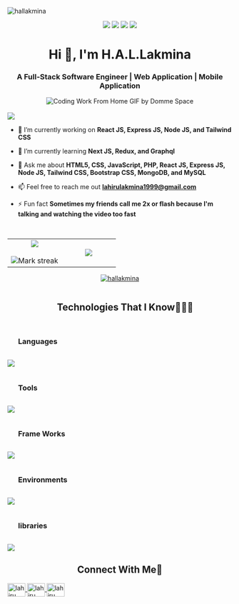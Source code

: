 <p align="left"> 
    <img src="https://komarev.com/ghpvc/?username=hallakmina&label=Profile%20views&color=0e75b6&style=flat" alt="hallakmina" />
</p>

<p align="center">
  <img src="https://img.shields.io/badge/Age-25-blue" />
  <img src="https://img.shields.io/badge/Focus-Web%20Applicatioh%20&%20Mobile%20Application%20Development-brightgreen" />
  <img src="https://img.shields.io/badge/Lives-Sri%20Lanka-success" />
  <img src="https://img.shields.io/badge/Languages-English%20%26%20Sinhala-brightgreen" />
</p>

<h1 align="center">Hi 👋, I'm H.A.L.Lakmina</h1>
<h3 align="center">A Full-Stack Software Engineer | Web Application | Mobile Application </h3>

<div align="center">
  <img align="center" src="https://media3.giphy.com/media/v1.Y2lkPTc5MGI3NjExN2c5bTczNGg2c2t1aTZ1NHVjOTZkb3cxejY3MnZ2bjBkcnc4MjRxMyZlcD12MV9pbnRlcm5hbF9naWZfYnlfaWQmY3Q9Zw/qgQUggAC3Pfv687qPC/giphy.gif" alt="Coding Work From Home GIF by Domme Space">
</div>
<br>
<img src="https://user-images.githubusercontent.com/73097560/115834477-dbab4500-a447-11eb-908a-139a6edaec5c.gif">
<br>

- 🔭 I’m currently working on **React JS, Express JS, Node JS, and Tailwind CSS**

- 🌱 I’m currently learning **Next JS, Redux, and Graphql**

- 💬 Ask me about **HTML5, CSS, JavaScript, PHP, React JS, Express JS, Node JS, Tailwind CSS, Bootstrap CSS, MongoDB, and MySQL**

- 📫 Feel free to reach me out **lahirulakmina1999@gmail.com**

- ⚡ Fun fact **Sometimes my friends call me 2x or flash because I'm talking and watching the video too fast**
<br>
<table align="center">
<tr border="none">
<td width="50%" align="center">
  
  <img  align="center"  src="https://github-readme-stats.vercel.app/api?username=hallakmina&theme=dark&show_icons=true&count_private=true" />
  <br></br>
  <img  title="🔥 Get streak stats for your profile at git.io/streak-stats" alt="Mark streak" src="https://github-readme-streak-stats.herokuapp.com/?user=hallakmina&theme=dark&hide_border=false" /> 
</td>

<td width="50%" align="center">

  <img  align="center"  src="https://github-readme-stats.anuraghazra1.vercel.app/api/top-langs/?username=hallakmina&theme=dark&hide_border=false&no-bg=true&no-frame=true&langs_count=10"/>
  
  </td>
</tr>
</table>

<p align="center"> 
    <a href="https://github.com/ryo-ma/github-profile-trophy">
        <img src="https://github-profile-trophy.vercel.app/?username=hallakmina" alt="hallakmina" />
    </a>
</p>
<div id="user-content-toc">
  <ul align="center">
    <summary><h2 style="display: inline-block">Technologies That I Know👨🏻‍💻</h2></summary>
  </ul>
</div>
<div id="user-content-toc">
  <ul align="left">
    <summary><h3 style="display: inline-block">Languages</h3></summary>
  </ul>
</div>
<p align="left">
  <a href="https://skillicons.dev">
    <img src="https://skillicons.dev/icons?i=css,html,js,php,mongodb,mysql,graphql,java,py,ts,cpp,cs,c,md&perline=14" />
  </a>
</p>

<div id="user-content-toc">
  <ul align="left">
    <summary><h3 style="display: inline-block">Tools</h3></summary>
  </ul>
</div>

<p align="left">
  <a href="https://skillicons.dev">
    <img src="https://skillicons.dev/icons?i=git,github,postman,vscode,figma,ai,ps&perline=14" />
  </a>
</p>

<div id="user-content-toc">
  <ul align="left">
    <summary><h3 style="display: inline-block">Frame Works</h3></summary>
  </ul>
</div>

<p align="left">
  <a href="https://skillicons.dev">
    <img src="https://skillicons.dev/icons?i=react,express,nextjs,tailwind,bootstrap&perline=14" />
  </a>
</p>

<div id="user-content-toc">
  <ul align="left">
    <summary><h3 style="display: inline-block">Environments</h3></summary>
  </ul>
</div>
<p align="left">
  <a href="https://skillicons.dev">
    <img src="https://skillicons.dev/icons?i=nodejs,visualstudio,androidstudio&perline=14" />
  </a>
</p>

<div id="user-content-toc">
  <ul align="left">
    <summary><h3 style="display: inline-block">libraries</h3></summary>
  </ul>
</div>
<p align="left">
  <a href="https://skillicons.dev">
    <img src="https://skillicons.dev/icons?i=redux,jquery&perline=14" />
  </a>
</p>

<h2 align="center">Connect With Me🤝</h2>
<p align="left">
    <a href="https://linkedin.com/in/lahiru-lakmina/" target="blank">
        <img align="center" src="https://raw.githubusercontent.com/rahuldkjain/github-profile-readme-generator/master/src/images/icons/Social/linked-in-alt.svg" alt="lahiru lakmina" height="30" width="40" />
    </a>
    <a href="https://web.facebook.com/lahiru.lakmina.12/" target="blank">
        <img align="center" src="https://raw.githubusercontent.com/rahuldkjain/github-profile-readme-generator/master/src/images/icons/Social/facebook.svg" alt="lahiru lakmina" height="30" width="40" />
    </a>
    <a href="https://instagram.com/lahirulakmina.12/" target="blank">
        <img align="center" src="https://raw.githubusercontent.com/rahuldkjain/github-profile-readme-generator/master/src/images/icons/Social/instagram.svg" alt="lahiru lakmina" height="30" width="40" />
    </a>
</p>
